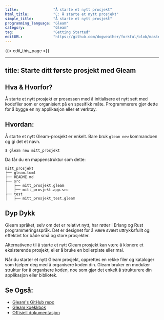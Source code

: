 ```yaml
---
title:                "Å starte et nytt prosjekt"
html_title:           "C: Å starte et nytt prosjekt"
simple_title:         "Å starte et nytt prosjekt"
programming_language: "Gleam"
category:             "Gleam"
tag:                  "Getting Started"
editURL:              "https://github.com/dogweather/forkful/blob/master/content/no/gleam/starting-a-new-project.md"
---
```


{{< edit_this_page >}}

---
title: Starte ditt første prosjekt med Gleam
---

## Hva & Hvorfor?

Å starte et nytt prosjekt er prosessen med å initialisere et nytt sett med kodefiler som er organisiert på en spesifikk måte. Programmerere gjør dette for å bygge en ny applikasjon eller et verktøy.

## Hvordan:

Å starte et nytt Gleam-prosjekt er enkelt. Bare bruk `gleam new` kommandoen og gi det et navn. 

```Gleam
$ gleam new mitt_prosjekt
```
Da får du en mappenstruktur som dette:

```Gleam
mitt_prosjekt
├── gleam.toml
├── README.md
├── src
│   ├── mitt_prosjekt.gleam
│   ├── mitt_prosjekt.app.src
├── test
│   ├── mitt_prosjekt_test.gleam
```

## Dyp Dykk

Gleam språket, selv om det er relativt nytt, har røtter i Erlang og Rust programmeringsspråk. Det er designet for å være svært uttrykksfullt og effektivt for både små og store prosjekter. 

Alternativene til å starte et nytt Gleam prosjekt kan være å klonere et eksisterende prosjekt, eller å bruke en boilerplate eller mal. 

Når du starter et nytt Gleam prosjekt, opprettes en rekke filer og kataloger som hjelper deg med å organisere koden din. Gleam bruker en modulær struktur for å organisere koden, noe som gjør det enkelt å strukturere din applikasjon eller bibliotek.

## Se Også:

- [Gleam's GitHub repo](https://github.com/gleam-lang/gleam)
- [Gleam koekkbok](https://github.com/gleam-lang/gleam-cookbook)
- [Offisiell dokumentasjon](https://gleam.run/docs/)